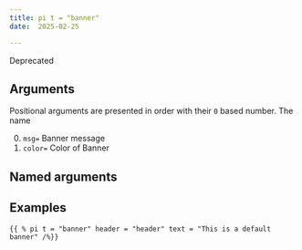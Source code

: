 ```yaml
---
title: pi t = "banner"
date:  2025-02-25

---
```

Deprecated

## Arguments

Positional arguments are presented in order with their `0` based number. The
name

0. `msg=` Banner message
1. `color=` Color of Banner

## Named arguments

## Examples

```hugo
{{ % pi t = "banner" header = "header" text = "This is a default banner" /%}}
```
